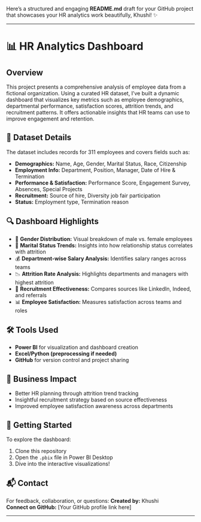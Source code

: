 Here’s a structured and engaging **README.md** draft for your GitHub project that showcases your HR analytics work beautifully, Khushi! ✨

---

# 📊 HR Analytics Dashboard

## Overview
This project presents a comprehensive analysis of employee data from a fictional organization. Using a curated HR dataset, I’ve built a dynamic dashboard that visualizes key metrics such as employee demographics, departmental performance, satisfaction scores, attrition trends, and recruitment patterns. It offers actionable insights that HR teams can use to improve engagement and retention.

## 📁 Dataset Details
The dataset includes records for 311 employees and covers fields such as:
- **Demographics:** Name, Age, Gender, Marital Status, Race, Citizenship
- **Employment Info:** Department, Position, Manager, Date of Hire & Termination
- **Performance & Satisfaction:** Performance Score, Engagement Survey, Absences, Special Projects
- **Recruitment:** Source of hire, Diversity job fair participation
- **Status:** Employment type, Termination reason

## 🔍 Dashboard Highlights
- 🚻 **Gender Distribution:** Visual breakdown of male vs. female employees
- 💍 **Marital Status Trends:** Insights into how relationship status correlates with attrition
- 💰 **Department-wise Salary Analysis:** Identifies salary ranges across teams
- 📉 **Attrition Rate Analysis:** Highlights departments and managers with highest attrition
- 🧲 **Recruitment Effectiveness:** Compares sources like LinkedIn, Indeed, and referrals
- 📊 **Employee Satisfaction:** Measures satisfaction across teams and roles

## 🛠️ Tools Used
- **Power BI** for visualization and dashboard creation  
- **Excel/Python (preprocessing if needed)**  
- **GitHub** for version control and project sharing  

## 🌟 Business Impact
- Better HR planning through attrition trend tracking  
- Insightful recruitment strategy based on source effectiveness  
- Improved employee satisfaction awareness across departments  

## 📌 Getting Started
To explore the dashboard:
1. Clone this repository
2. Open the `.pbix` file in Power BI Desktop
3. Dive into the interactive visualizations!

## 📬 Contact
For feedback, collaboration, or questions:
**Created by:** Khushi  
**Connect on GitHub:** [Your GitHub profile link here]

---


